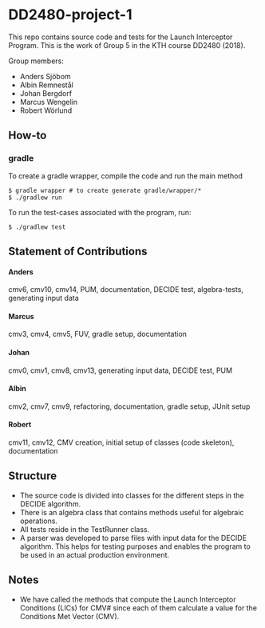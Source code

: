 # DD2480-project-1
This repo contains source code and tests for the Launch Interceptor Program. 
This is the work of Group 5 in the KTH course DD2480 (2018). 

Group members:
- Anders Sjöbom
- Albin Remnestål
- Johan Bergdorf
- Marcus Wengelin
- Robert Wörlund
## How-to

### gradle
To create a gradle wrapper, compile the code and run the main method
```
$ gradle wrapper # to create generate gradle/wrapper/*
$ ./gradlew run
```
To run the test-cases associated with the program, run:
```
$ ./gradlew test
```
## Statement of Contributions

#### Anders
cmv6, cmv10, cmv14, PUM, documentation, DECIDE test, algebra-tests, generating input data

#### Marcus
cmv3, cmv4, cmv5, FUV, gradle setup, documentation

#### Johan
cmv0, cmv1, cmv8, cmv13, generating input data, DECIDE test, PUM

#### Albin
cmv2, cmv7, cmv9, refactoring, documentation, gradle setup, JUnit setup

#### Robert
cmv11, cmv12, CMV creation, initial setup of classes (code skeleton), documentation

## Structure
- The source code is divided into classes for the different steps in the DECIDE algorithm.
- There is an algebra class that contains methods useful for algebraic operations.
- All tests reside in the TestRunner class.
- A parser was developed to parse files with input data for the DECIDE algorithm. This helps for testing purposes and enables the program to be used in an actual production environment.

## Notes
- We have called the methods that compute the Launch Interceptor Conditions (LICs) 
for CMV# since each of them calculate a value for the Conditions Met Vector (CMV).

